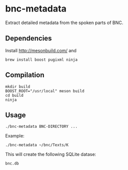 bnc-metadata
============

Extract detailed metadata from the spoken parts of BNC.


Dependencies
------------

Install http://mesonbuild.com/ and

    brew install boost pugixml ninja


Compilation
-----------

    mkdir build
    BOOST_ROOT="/usr/local" meson build
    cd build
    ninja


Usage
-----

    ./bnc-metadata BNC-DIRECTORY ...

Example:

    ./bnc-metadata ~/bnc/Texts/K

This will create the following SQLite datase:

    bnc.db
